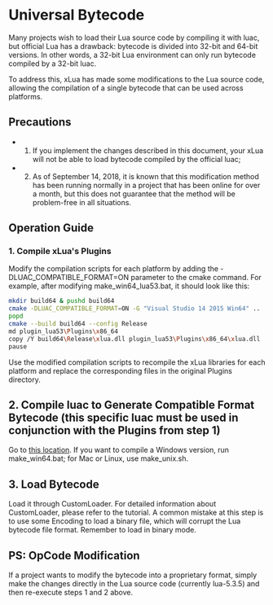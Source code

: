 
# Universal Bytecode

Many projects wish to load their Lua source code by compiling it with luac, but official Lua has a drawback: bytecode is divided into 32-bit and 64-bit versions. In other words, a 32-bit Lua environment can only run bytecode compiled by a 32-bit luac.

To address this, xLua has made some modifications to the Lua source code, allowing the compilation of a single bytecode that can be used across platforms.

## Precautions

* 1. If you implement the changes described in this document, your xLua will not be able to load bytecode compiled by the official luac;

* 2. As of September 14, 2018, it is known that this modification method has been running normally in a project that has been online for over a month, but this does not guarantee that the method will be problem-free in all situations.

## Operation Guide

### 1. Compile xLua's Plugins

Modify the compilation scripts for each platform by adding the -DLUAC_COMPATIBLE_FORMAT=ON parameter to the cmake command. For example, after modifying make_win64_lua53.bat, it should look like this:

```bash
mkdir build64 & pushd build64
cmake -DLUAC_COMPATIBLE_FORMAT=ON -G "Visual Studio 14 2015 Win64" ..
popd
cmake --build build64 --config Release
md plugin_lua53\Plugins\x86_64
copy /Y build64\Release\xlua.dll plugin_lua53\Plugins\x86_64\xlua.dll
pause
```

Use the modified compilation scripts to recompile the xLua libraries for each platform and replace the corresponding files in the original Plugins directory.

## 2. Compile luac to Generate Compatible Format Bytecode (this specific luac must be used in conjunction with the Plugins from step 1)

Go to [this location](../../../build/luac/). If you want to compile a Windows version, run make_win64.bat; for Mac or Linux, use make_unix.sh.

## 3. Load Bytecode

Load it through CustomLoader. For detailed information about CustomLoader, please refer to the tutorial. A common mistake at this step is to use some Encoding to load a binary file, which will corrupt the Lua bytecode file format. Remember to load in binary mode.

## PS: OpCode Modification

If a project wants to modify the bytecode into a proprietary format, simply make the changes directly in the Lua source code (currently lua-5.3.5) and then re-execute steps 1 and 2 above.
